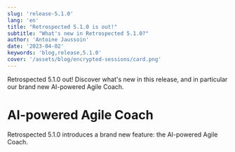 ```yaml
---
slug: 'release-5.1.0'
lang: 'en'
title: "Retrospected 5.1.0 is out!"
subtitle: "What's new in Retrospected 5.1.0?"
author: 'Antoine Jaussoin'
date: '2023-04-02'
keywords: 'blog,release,5.1.0'
cover: '/assets/blog/encrypted-sessions/card.png'
---
```


Retrospected 5.1.0 out! Discover what's new in this release, and in particular our brand new AI-powered Agile Coach.

# AI-powered Agile Coach

Retrospected 5.1.0 introduces a brand new feature: the AI-powered Agile Coach.
